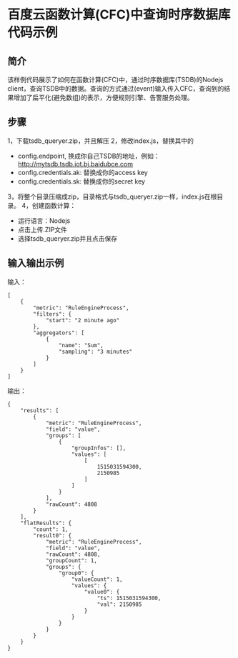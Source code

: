 百度云函数计算(CFC)中查询时序数据库代码示例
===========================================

简介
----

该样例代码展示了如何在函数计算(CFC)中，通过时序数据库(TSDB)的Nodejs client，查询TSDB中的数据。查询的方式通过(event)输入传入CFC，查询到的结果增加了扁平化(避免数组)的表示，方便规则引擎、告警服务处理。

步骤
----
1，下载tsdb_queryer.zip，并且解压
2，修改index.js，替换其中的
* config.endpoint, 换成你自己TSDB的地址，例如： http://mytsdb.tsdb.iot.bj.baidubce.com
* config.credentials.ak: 替换成你的access key
* config.credentials.sk: 替换成你的secret key

3，将整个目录压缩成zip，目录格式与tsdb_queryer.zip一样，index.js在根目录。
4，创建函数计算：
* 运行语言：Nodejs
* 点击上传.ZIP文件
* 选择tsdb_queryer.zip并且点击保存

输入输出示例
------------
输入：
~~~~~
[
    {
        "metric": "RuleEngineProcess",
        "filters": {
            "start": "2 minute ago"
        },
        "aggregators": [
            {
                "name": "Sum",
                "sampling": "3 minutes"
            }
        ]
    }
]
~~~~~

输出：
~~~~~
{
    "results": [
        {
            "metric": "RuleEngineProcess",
            "field": "value",
            "groups": [
                {
                    "groupInfos": [],
                    "values": [
                        [
                            1515031594300,
                            2150985
                        ]
                    ]
                }
            ],
            "rawCount": 4808
        }
    ],
    "flatResults": {
        "count": 1,
        "result0": {
            "metric": "RuleEngineProcess",
            "field": "value",
            "rawCount": 4808,
            "groupCount": 1,
            "groups": {
                "group0": {
                    "valueCount": 1,
                    "values": {
                        "value0": {
                            "ts": 1515031594300,
                            "val": 2150985
                        }
                    }
                }
            }
        }
    }
}
~~~~~
